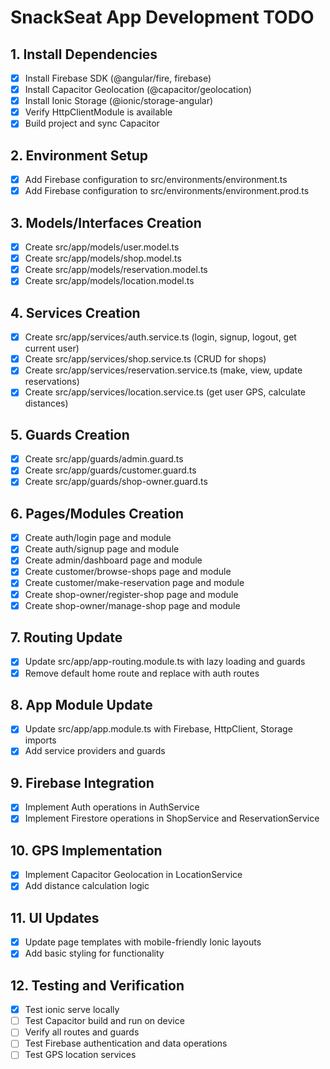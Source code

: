 # SnackSeat App Development TODO

## 1. Install Dependencies
- [x] Install Firebase SDK (@angular/fire, firebase)
- [x] Install Capacitor Geolocation (@capacitor/geolocation)
- [x] Install Ionic Storage (@ionic/storage-angular)
- [x] Verify HttpClientModule is available
- [x] Build project and sync Capacitor

## 2. Environment Setup
- [x] Add Firebase configuration to src/environments/environment.ts
- [x] Add Firebase configuration to src/environments/environment.prod.ts

## 3. Models/Interfaces Creation
- [x] Create src/app/models/user.model.ts
- [x] Create src/app/models/shop.model.ts
- [x] Create src/app/models/reservation.model.ts
- [x] Create src/app/models/location.model.ts

## 4. Services Creation
- [x] Create src/app/services/auth.service.ts (login, signup, logout, get current user)
- [x] Create src/app/services/shop.service.ts (CRUD for shops)
- [x] Create src/app/services/reservation.service.ts (make, view, update reservations)
- [x] Create src/app/services/location.service.ts (get user GPS, calculate distances)

## 5. Guards Creation
- [x] Create src/app/guards/admin.guard.ts
- [x] Create src/app/guards/customer.guard.ts
- [x] Create src/app/guards/shop-owner.guard.ts

## 6. Pages/Modules Creation
- [x] Create auth/login page and module
- [x] Create auth/signup page and module
- [x] Create admin/dashboard page and module
- [x] Create customer/browse-shops page and module
- [x] Create customer/make-reservation page and module
- [x] Create shop-owner/register-shop page and module
- [x] Create shop-owner/manage-shop page and module

## 7. Routing Update
- [x] Update src/app/app-routing.module.ts with lazy loading and guards
- [x] Remove default home route and replace with auth routes

## 8. App Module Update
- [x] Update src/app/app.module.ts with Firebase, HttpClient, Storage imports
- [x] Add service providers and guards

## 9. Firebase Integration
- [x] Implement Auth operations in AuthService
- [x] Implement Firestore operations in ShopService and ReservationService

## 10. GPS Implementation
- [x] Implement Capacitor Geolocation in LocationService
- [x] Add distance calculation logic

## 11. UI Updates
- [x] Update page templates with mobile-friendly Ionic layouts
- [x] Add basic styling for functionality

## 12. Testing and Verification
- [x] Test ionic serve locally
- [ ] Test Capacitor build and run on device
- [ ] Verify all routes and guards
- [ ] Test Firebase authentication and data operations
- [ ] Test GPS location services
